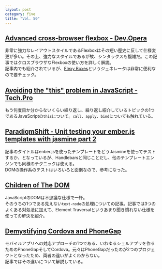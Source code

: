 ```yaml
---
layout: post
category: five
title: "Vol. 50"
---
```


## [Advanced cross-browser flexbox - Dev.Opera](http://dev.opera.com/articles/view/advanced-cross-browser-flexbox/)

非常に強力なレイアウトスタイルであるFlexboxはその短い歴史に反して仕様変更が多い。その上、強力なスタイルであるが故、シンタックスも複雑だ。この記事ではクロスブラウザなFlexboxの使い方を詳しく解説。  
記事内でも紹介されているが、[Flexy
Boxes](http://the-echoplex.net/flexyboxes/)というジェネレータは非常に便利なので要チェック。

## [Avoiding the "this" problem in JavaScript - Tech.Pro](http://tech.pro/tutorial/1192/avoiding-the-this-problem-in-javascript)

もう何度目か分からないくらい繰り返し、繰り返し紹介しているトピックの1つであるJavaScriptの`this`について。`call`、`apply`、`bind`についても触れている。

## [ParadigmShift - Unit testing your ember.js templates with jasmine part 2](http://toranbillups.com/blog/archive/2013/04/09/Unit-testing-your-emberjs-templates-with-jasmine-part-2/)

記事のタイトルはenber.jsを使ったテンプレートをどうJasmineを使ってテストするか、となっているが、Handlebarsと同じことだし、他のテンプレートエンジンでも同様のテクニックは使える。  
DOMの操作系のテストはいろいろと面倒なので、参考になった。

## [Children of The DOM](http://www.sitepoint.com/children-of-the-dom/)

JavaScriptのDOMは不思議な仕様で一杯。  
そのうちの1つである見えない`text-node`の処理についての記事。記事では3つのよくある対処法に加えて、Element
Traversalというあまり聞き慣れない仕様を使っての解決を紹介。

## [Demystifying Cordova and PhoneGap](http://www.icenium.com/community/blog/icenium-team-blog/2013/03/26/demystifying-cordova-and-phonegap)

モバイルアプリへの対応アプローチの1つである、いわゆるシェルアプリを作るためのPhoneGapそしてCordova。元々はPhoneGapだったのが2つのプロジェクトとなったため、両者の違いがよくわからない。  
記事ではその違いについて解説している。